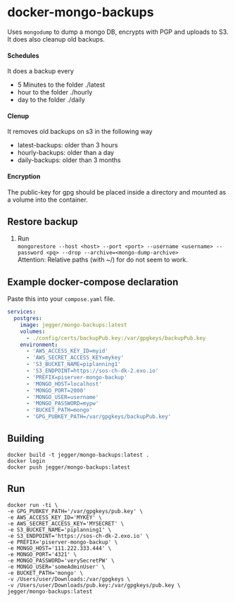 docker-mongo-backups
====================

Uses `mongodump` to dump a mongo DB, encrypts with PGP and uploads to S3.
It does also cleanup old backups.

#### Schedules
It does a backup every
- 5 Minutes to the folder ./latest 
- hour to the folder ./hourly
- day to the folder ./daily

#### Clenup
It removes old backups on s3 in the following way
- latest-backups: older than 3 hours
- hourly-backups: older than a day
- daily-backups: older than 3 months

#### Encryption
The public-key for gpg should be placed inside a directory and mounted as a 
volume into the container.


Restore backup
--------------
1. Run  
   ```mongorestore --host <host> --port <port> --username <username> --password <pq> --drop --archive=<mongo-dump-archive>```  
   Attention: Relative paths (with ~/) for <mongo-dump-archive> do not seem to work.


Example docker-compose declaration
----------------------------------

Paste this into your `compose.yaml` file.

```yaml
services:
  postgres:
    image: jegger/mongo-backups:latest
    volumes:
      - ./config/certs/backupPub.key:/var/gpgkeys/backupPub.key
    environment:
      - 'AWS_ACCESS_KEY_ID=myid'
      - 'AWS_SECRET_ACCESS_KEY=mykey'
      - 'S3_BUCKET_NAME=piplanning1'
      - 'S3_ENDPOINT=https://sos-ch-dk-2.exo.io'
      - 'PREFIX=piserver-mongo-backup'
      - 'MONGO_HOST=localhost'
      - 'MONGO_PORT=2000'
      - 'MONGO_USER=username'
      - 'MONGO_PASSWORD=mypw'
      - 'BUCKET_PATH=mongo'
      - 'GPG_PUBKEY_PATH=/var/gpgkeys/backupPub.key'
```

Building
--------

```
docker build -t jegger/mongo-backups:latest .
docker login
docker push jegger/mongo-backups:latest
```

Run
---
```
docker run -ti \
-e GPG_PUBKEY_PATH='/var/gpgkeys/pub.key' \
-e AWS_ACCESS_KEY_ID='MYKEY' \
-e AWS_SECRET_ACCESS_KEY='MYSECRET' \
-e S3_BUCKET_NAME='piplanning1' \
-e S3_ENDPOINT='https://sos-ch-dk-2.exo.io' \
-e PREFIX='piserver-mongo-backup' \
-e MONGO_HOST='111.222.333.444' \
-e MONGO_PORT='4321' \
-e MONGO_PASSWORD='verySecretPW' \
-e MONGO_USER='someAdminUser' \
-e BUCKET_PATH='mongo' \
-v /Users/user/Downloads:/var/gpgkeys \
-v /Users/user/Downloads/pub.key:/var/gpgkeys/pub.key \
jegger/mongo-backups:latest
```